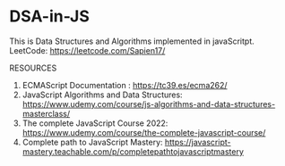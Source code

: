 # DSA-in-JS

This is Data Structures and Algorithms implemented in javaScritpt. <br>
LeetCode: https://leetcode.com/Sapien17/ <br>

RESOURCES <br>
1. ECMAScript Documentation : https://tc39.es/ecma262/ <br>
2. JavaScript Algorithms and Data Structures: https://www.udemy.com/course/js-algorithms-and-data-structures-masterclass/ <br>
3. The complete JavaScript Course 2022: https://www.udemy.com/course/the-complete-javascript-course/ <br>
4. Complete path to JavaScript Mastery: https://javascript-mastery.teachable.com/p/completepathtojavascriptmastery <br>
